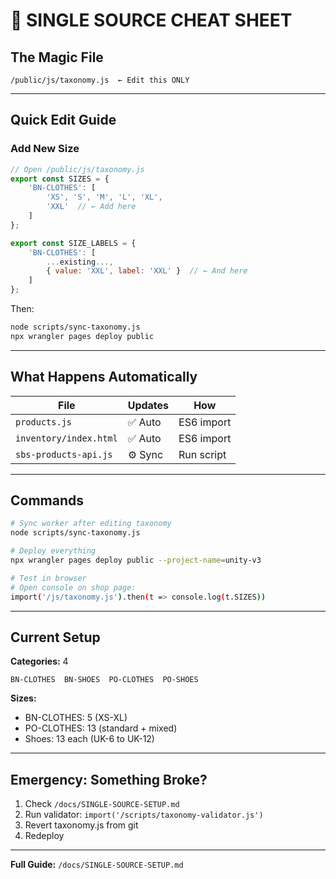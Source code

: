# 🎯 SINGLE SOURCE CHEAT SHEET

## The Magic File

```
/public/js/taxonomy.js  ← Edit this ONLY
```

---

## Quick Edit Guide

### Add New Size

```javascript
// Open /public/js/taxonomy.js
export const SIZES = {
    'BN-CLOTHES': [
        'XS', 'S', 'M', 'L', 'XL',
        'XXL'  // ← Add here
    ]
};

export const SIZE_LABELS = {
    'BN-CLOTHES': [
        ...existing...,
        { value: 'XXL', label: 'XXL' }  // ← And here
    ]
};
```

Then:

```bash
node scripts/sync-taxonomy.js
npx wrangler pages deploy public
```

---

## What Happens Automatically

| File                   | Updates | How        |
| ---------------------- | ------- | ---------- |
| `products.js`          | ✅ Auto | ES6 import |
| `inventory/index.html` | ✅ Auto | ES6 import |
| `sbs-products-api.js`  | ⚙️ Sync | Run script |

---

## Commands

```bash
# Sync worker after editing taxonomy
node scripts/sync-taxonomy.js

# Deploy everything
npx wrangler pages deploy public --project-name=unity-v3

# Test in browser
# Open console on shop page:
import('/js/taxonomy.js').then(t => console.log(t.SIZES))
```

---

## Current Setup

**Categories:** 4

```
BN-CLOTHES  BN-SHOES  PO-CLOTHES  PO-SHOES
```

**Sizes:**

- BN-CLOTHES: 5 (XS-XL)
- PO-CLOTHES: 13 (standard + mixed)
- Shoes: 13 each (UK-6 to UK-12)

---

## Emergency: Something Broke?

1. Check `/docs/SINGLE-SOURCE-SETUP.md`
2. Run validator: `import('/scripts/taxonomy-validator.js')`
3. Revert taxonomy.js from git
4. Redeploy

---

**Full Guide:** `/docs/SINGLE-SOURCE-SETUP.md`
